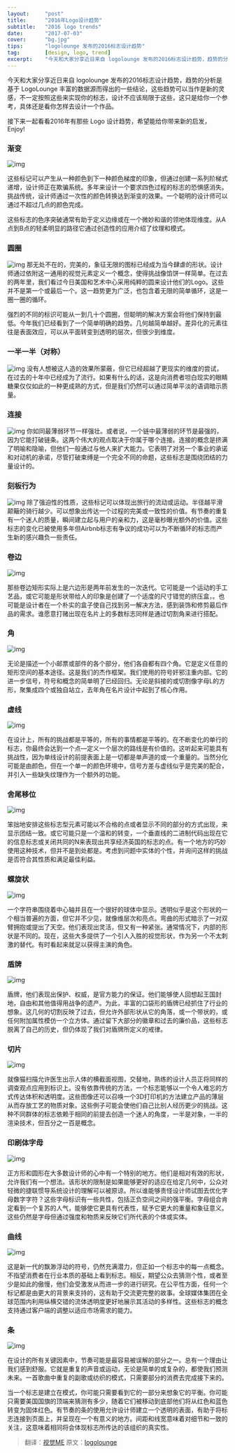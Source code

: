 ```yaml
---
layout:     "post"
title:      "2016年Logo设计趋势"
subtitle:   "2016 logo trends"
date:       "2017-07-03"
cover:      "bg.jpg"
tips:       "logolounge 发布的2016标志设计趋势"
tag:        [design, logo, trend]
excerpt:    "今天和大家分享近日来自 logolounge 发布的2016标志设计趋势，趋势的分析是基于 LogoLounge 丰富的数据源而得出的一些结论..."
---
```


今天和大家分享近日来自 logolounge 发布的2016标志设计趋势，趋势的分析是基于 LogoLounge 丰富的数据源而得出的一些结论，这些趋势可以当作是新的灵感，不一定按照这些来实现你的标志，设计不应该局限于这些，这只是给你一个参考，具体还是看你怎样去设计一个作品。

接下来一起看看2016年有那些 Logo 设计趋势，希望能给你带来新的启发，Enjoy!

### 渐变
![img](/assets/images/post/2017-07-03/1.png)

这些标记可以产生从一种颜色到下一种颜色梯度的印象，但通过创建一系列阶梯式递增，设计师正在欺骗系统。多年来设计一个要求四色过程的标志的恐惧感消失。挑战传统，设计师通过一次性的颜色转换达到渐变的效果。一个聪明的设计师可以通过不超过几点的颜色完成。

这些标志的色序突破通常有助于定义边缘或在一个微妙和谐的领地体现维度。从A点到B点的轻柔明显的路径它通过创造性的应用介绍了纹理和模式。

### 圆圈
![img](/assets/images/post/2017-07-03/2.png)
那无处不在的，完美的，象征无限的图标已经成为当今肆虐的形状。设计师通过依附这一通用的视觉元素定义一个概念，使得挑战像馅饼一样简单。在过去的两年里，我们看过今日美国和艺术中心采用纯粹的圆来设计他们的Logo。这些并不是第一个或最后一个。这一趋势更为广泛，也包含着无限的简单循环，这是一圈一圈的循环。

强烈的不同的标识可能从一到几十个圆圈，但聪明的解决方案会将他们保持到最低。今年我们已经看到了一个简单明确的趋势。几何越简单越好。差异化的元素往往是表面效应，可以从平面转变到透明的层次，但很少到维度。

### 一半一半（对称）
![img](/assets/images/post/2017-07-03/3.png)
没有人想被这人造的效果所蒙蔽，但它已经超越了更现实的维度的尝试，在过去的十年中已经成为了流行。如果有什么的话，这是向消费者坦白现实的眼睛糖果仅仅如此的一种更成熟的方式，但是我们仍然可以通过简单平淡的语调暗示质量。

### 连接
![img](/assets/images/post/2017-07-03/2.png)
你如同最薄弱环节一样强壮。或者说，一个链中最薄弱的环节是最强的，因为它能打破链条。这两个伟大的观点取决于你属于哪个连接。连接的概念是挤满了明喻和隐喻，但他们一般通过与他人来扩大能力。它表明了对另一个事业的承诺和对动机的承诺，尽管打破束缚是一个完全不同的命题，这些标志是围绕团结的力量设计的。

### 刻板行为
![img](/assets/images/post/2017-07-03/3.png)
除了强迫性的性质，这些标记可以体现出旅行的流动或运动。半径越平滑颠簸的骑行越少。可以想象出传达一个过程的完美或一致性的价值。有节奏的重复有一个迷人的质量，瞬间建立起与用户的亲和力，这是毫秒曝光额外的价值。这些标志的变化已被使用多年但Airbnb标志有争议的成功可以为不断循环的标志而产生新的感兴趣负一些责任。

### 卷边
![img](/assets/images/post/2017-07-03/4.png)

那些卷边矩形实际上是六边形是两年前发生的一次迭代。它可能是一个运动的手工艺品，或它可能是形状带给人的印象是创建了一个适度的尺寸错觉的挤压盒，。也可能是设计者在一个朴实的盒子使自己找到另一解决方法，感到装饰和修剪最后作品的需求。谁愿意打赌出现在名片上的多数标志同样是通过切割角来进行搭配。

### 角
![img](/assets/images/post/2017-07-03/5.png)

无论是描述一个小邮票或部件的各个部分，他们各自都有四个角。它是定义任意的矩形空间的基本途径。这是我们的杰作框架。我们使用的符号奸邪注重内部。它的进一步信号，符号和概念的简单明了已经回归。无论是斜接的或切割像字母L的方形，聚集成四个或独自站立，去年角在名片设计中起到了核心作用。

### 虚线
![img](/assets/images/post/2017-07-03/6.png)

在设计上，所有的挑战都是平等的，所有的事情都是平等的。在不断变化的单行的标志，你最终会达到一个点—定义一个层次的路线是有价值的。这听起来可能具有挑战性，因为单线设计的前提表面上是一切都是单声道的或一个重量的。当然分化可能是由颜色，但在一个单一的颜色环境中，信号方差与虚线似乎是完美的配合，并引入一些缺失纹理作为一个额外的功能。

### 舍尾移位
![img](/assets/images/post/2017-07-03/7.png)

笨拙地安排这些标志型元素可能以不合格的点或者显示不同的部分的方式出现，来显示团结一致。或它可能只是一个温和的转变，一个垂直线的二进制代码出现在它的信息标志或关闭共同的N来表现出共享经济英国的标志的点。有一个地方的巧妙使用这种技术，但并不是到处都是。考虑到问题中实体的个性，并询问这样的挑战是否符合其性质和满足最佳利益。

### 螺旋状
![img](/assets/images/post/2017-07-03/8.png)

一个字符串围绕着中心轴并且在一个很好的球体中显示。透明似乎是这个形状的一个相当普遍的方面，但它并不少见，就像维层次和亮点。弯曲的形式暗示了一对双臂拥抱或提出了天空。他们表现出灵活，但又有一种紧张。通常情况下，内部的形状是不同的。现在，这些大多提供了一个引人入胜的视觉形状，作为另一个不太刺激的替代。有时看起来就足以获得主演的角色。

### 盾牌
![img](/assets/images/post/2017-07-03/9.png)

盾牌，他们表现出保护、权威，是官方能力的保证。他们能够使人回想起王国封地，自由和其他值得用战争的遗产。为此，丰富的口袋形的盾牌已经抓住了行业的想象。这几何的切割反映了过去，但允许外部形状从它的角落，或一个带状的，或任何附加属性模仿一个立方体。通过留下大部分的徽章和过去的廉价品，这些标志脱离了自己的历史，但仍体现了我们对盾牌所定义的戒律。

### 切片
![img](/assets/images/post/2017-07-03/10.png)

就像猫扫描允许医生出示人体的横截面视图，交替地，熟练的设计人员正将同样的调查观点应用到标识上。没有依靠传统的方法，一个标志能够以一个令人难忘的方式传达体积和透明度。这些图像还可以召唤一个3D打印机的方法建立产品的薄层从而存放工艺的物质对象。这些例子可能会使他们自己比别人经历更少的挑战。这种不同群体的标志依赖于相同的前提去创造一个迷人的角度，一半是对象，一半的渲染技术，但百分之一百是概念。

### 印刷体字母
![img](/assets/images/post/2017-07-03/11.png)

正方形和圆形在大多数设计师的心中有一个特别的地方。他们是相对有效的形状，允许我们有一个想法。该形状的限制是如果能够更好的适应在给定几何中，公众对轻微的捷联惯导系统设计的理解可以被原谅。所以谁能够责怪设计师试图去优化字母数字字符？这些字母标识有一些共性，包括正负空间之间的强平衡。字母组合肯定看到一个复苏的人气，能够使它更具有代表性，赋予它更大的重量和象征意义。这些仍然是字母但通过强度和物质来反映它们所代表的个体或实体。

### 曲线
![img](/assets/images/post/2017-07-03/12.png)

这是新一代的飘渺浮动的符号，仍然充满潜力，但正如一个标志中的每一点概念。不指望消费者在行业本质的基础上看到标志。相反，期望公众去猜测个性，或者至少是如此的傲慢，他们会受激发从而进一步的进行研究。在公平性方面，任何一个标记都是由更大的背景来支持的，这有助于交流更完整的故事。全球媒体集团在全球范围内利用纵横交错的流体透明度更好地展示其活动的多样性。这些标志的概念支持通过客户端的调整以适应市场需求的能力。

### 条
![img](/assets/images/post/2017-07-03/13.png)

在设计的所有关键因素中，节奏可能是最容易被误解的部分之一。总有一个理由让我们感到舒服。它就是重复的声音或运动，无论是简单的或复杂的，都使我们预测未来。一首歌曲中重复的副歌或纺织的模式，只需要部分的消费去完成接下来的。

当一个标志是建立在模式，你可能只需要看到它的一部分来想象它的平衡。你可能只需要美国国旗的顶端来猜测有多少，随着它们被移动到底部他们将从红色和蓝色转变为固体红色。有节奏的条的使用允许设计师建立一个透明的表面，有助于将标志连接到页面上，并呈现在一个有意义的地方。间距和线宽意味着对细节和一致的关注，这意味着相同将会体现标志所传达的该组织的真实性。

> 翻译：[视觉ME](http://mp.weixin.qq.com/s?__biz=MjM5MzE0OTYwMA==&amp;mid=2649741346&amp;idx=1&amp;sn=491cf656872555cf6aeaf1009faf8710&amp;scene=23&amp;srcid=0523EvYpjao3vsWHJ6RQefQk#rd)
原文：[logolounge](https://www.logolounge.com/articles/2016-logo-trends)
